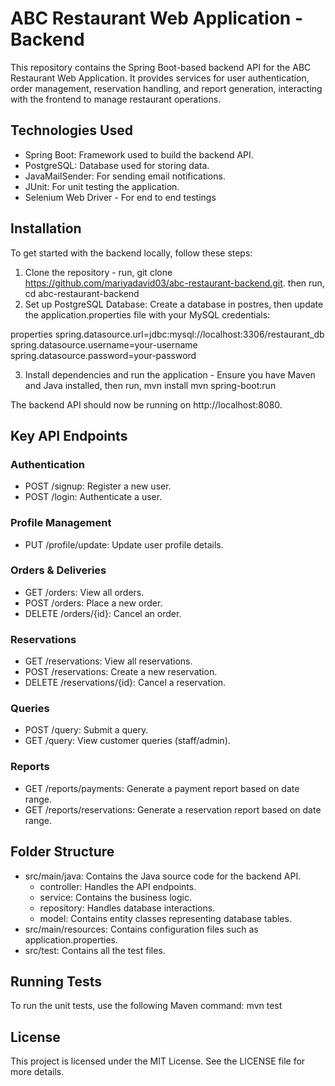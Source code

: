 # ABC Restaurant Web Application - Backend
This repository contains the Spring Boot-based backend API for the ABC Restaurant Web Application. It provides services for user authentication, order management, reservation handling, and report generation, interacting with the frontend to manage restaurant operations.

## Technologies Used
- Spring Boot: Framework used to build the backend API.
- PostgreSQL: Database used for storing data.
- JavaMailSender: For sending email notifications.
- JUnit: For unit testing the application.
- Selenium Web Driver - For end to end testings

## Installation
To get started with the backend locally, follow these steps:

1. Clone the repository - run, git clone https://github.com/mariyadavid03/abc-restaurant-backend.git. then run, cd abc-restaurant-backend
2. Set up PostgreSQL Database: Create a database in postres, then update the application.properties file with your MySQL credentials:

properties
spring.datasource.url=jdbc:mysql://localhost:3306/restaurant_db
spring.datasource.username=your-username
spring.datasource.password=your-password

3. Install dependencies and run the application - Ensure you have Maven and Java installed, then run, 
mvn install
mvn spring-boot:run

The backend API should now be running on http://localhost:8080.

## Key API Endpoints
### Authentication
- POST /signup: Register a new user.
- POST /login: Authenticate a user.
  
### Profile Management
- PUT /profile/update: Update user profile details.

### Orders & Deliveries
- GET /orders: View all orders.
- POST /orders: Place a new order.
- DELETE /orders/{id}: Cancel an order.

### Reservations
- GET /reservations: View all reservations.
- POST /reservations: Create a new reservation.
- DELETE /reservations/{id}: Cancel a reservation.

### Queries
- POST /query: Submit a query.
- GET /query: View customer queries (staff/admin).

### Reports
- GET /reports/payments: Generate a payment report based on date range.
- GET /reports/reservations: Generate a reservation report based on date range.

## Folder Structure
- src/main/java: Contains the Java source code for the backend API.
  - controller: Handles the API endpoints.
  - service: Contains the business logic.
  - repository: Handles database interactions.
  - model: Contains entity classes representing database tables.
- src/main/resources: Contains configuration files such as application.properties.
- src/test: Contains all the test files.
  
## Running Tests
To run the unit tests, use the following Maven command:
mvn test

## License
This project is licensed under the MIT License. See the LICENSE file for more details.

